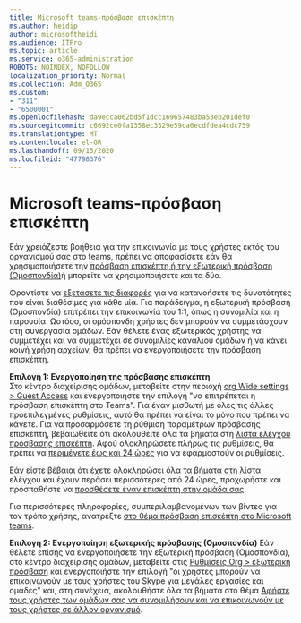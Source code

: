 ```yaml
---
title: Microsoft teams-πρόσβαση επισκέπτη
ms.author: heidip
author: microsoftheidi
ms.audience: ITPro
ms.topic: article
ms.service: o365-administration
ROBOTS: NOINDEX, NOFOLLOW
localization_priority: Normal
ms.collection: Adm_O365
ms.custom:
- "311"
- "6500001"
ms.openlocfilehash: da9ecca062bd5f1dcc169657483ba53eb201def0
ms.sourcegitcommit: c6692ce0fa1358ec3529e59ca0ecdfdea4cdc759
ms.translationtype: MT
ms.contentlocale: el-GR
ms.lasthandoff: 09/15/2020
ms.locfileid: "47798376"
---
```

# <a name="microsoft-teams---guest-access"></a>Microsoft teams-πρόσβαση επισκέπτη

Εάν χρειάζεστε βοήθεια για την επικοινωνία με τους χρήστες εκτός του οργανισμού σας στο teams, πρέπει να αποφασίσετε εάν θα χρησιμοποιήσετε την [πρόσβαση επισκέπτη ή την εξωτερική πρόσβαση (Ομοσπονδία)](https://docs.microsoft.com/microsoftteams/manage-external-access#external-access-vs-guest-access)ή μπορείτε να χρησιμοποιήσετε και τα δύο.

Φροντίστε να [εξετάσετε τις διαφορές](https://docs.microsoft.com/microsoftteams/manage-external-access#external-access-vs-guest-access) για να κατανοήσετε τις δυνατότητες που είναι διαθέσιμες για κάθε μία.  Για παράδειγμα, η εξωτερική πρόσβαση (Ομοσπονδία) επιτρέπει την επικοινωνία του 1:1, όπως η συνομιλία και η παρουσία.  Ωστόσο, οι ομόσπονδη χρήστες δεν μπορούν να συμμετάσχουν στη συνεργασία ομάδων.  Εάν θέλετε ένας εξωτερικός χρήστης να συμμετέχει και να συμμετέχει σε συνομιλίες καναλιού ομάδων ή να κάνει κοινή χρήση αρχείων, θα πρέπει να ενεργοποιήσετε την πρόσβαση επισκέπτη.

**Επιλογή 1: Ενεργοποίηση της πρόσβασης επισκέπτη**   
Στο κέντρο διαχείρισης ομάδων, μεταβείτε στην περιοχή [org Wide settings > Guest Access](https://admin.teams.microsoft.com/company-wide-settings/guest-configuration) και ενεργοποιήστε την επιλογή "να επιτρέπεται η πρόσβαση επισκέπτη στο Teams".  Για έναν μισθωτή με όλες τις άλλες προεπιλεγμένες ρυθμίσεις, αυτό θα πρέπει να είναι το μόνο που πρέπει να κάνετε.  Για να προσαρμόσετε τη ρύθμιση παραμέτρων πρόσβασης επισκέπτη, βεβαιωθείτε ότι ακολουθείτε όλα τα βήματα στη [λίστα ελέγχου πρόσβασης επισκέπτη](https://docs.microsoft.com/microsoftteams/guest-access-checklist). Αφού ολοκληρώσετε πλήρως τις ρυθμίσεις, θα πρέπει να [περιμένετε έως και 24 ώρες](https://docs.microsoft.com/microsoftteams/manage-guests#guest-access-latencies) για να εφαρμοστούν οι ρυθμίσεις.

Εάν είστε βέβαιοι ότι έχετε ολοκληρώσει όλα τα βήματα στη λίστα ελέγχου και έχουν περάσει περισσότερες από 24 ώρες, προχωρήστε και προσπαθήστε να [προσθέσετε έναν επισκέπτη στην ομάδα σας](https://support.office.com/article/add-guests-to-a-team-in-teams-fccb4fa6-f864-4508-bdde-256e7384a14f#ID0EAABAAA=Desktop).

Για περισσότερες πληροφορίες, συμπεριλαμβανομένων των βίντεο για τον τρόπο χρήσης, ανατρέξτε [στο θέμα πρόσβαση επισκέπτη στο Microsoft teams](https://docs.microsoft.com/microsoftteams/guest-access).

**Επιλογή 2: Ενεργοποίηση εξωτερικής πρόσβασης (Ομοσπονδία)** Εάν θέλετε επίσης να ενεργοποιήσετε την εξωτερική πρόσβαση (Ομοσπονδία), στο κέντρο διαχείρισης ομάδων, μεταβείτε στις [Ρυθμίσεις Org > εξωτερική πρόσβαση](https://admin.teams.microsoft.com/company-wide-settings/external-communications) και ενεργοποιήστε την επιλογή "οι χρήστες μπορούν να επικοινωνούν με τους χρήστες του Skype για μεγάλες εργασίες και ομάδες" και, στη συνέχεια, ακολουθήστε όλα τα βήματα στο θέμα [Αφήστε τους χρήστες των ομάδων σας να συνομιλήσουν και να επικοινωνούν με τους χρήστες σε άλλον οργανισμό](https://docs.microsoft.com/microsoftteams/manage-external-access#let-your-teams-users-chat-and-communicate-with-users-in-another-organization).


